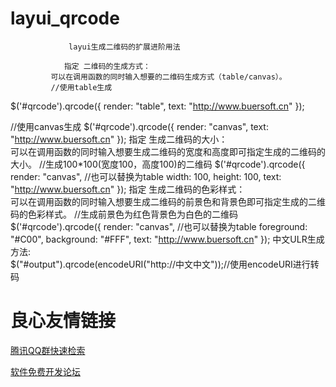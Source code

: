 # layui_qrcode
  
 				 layui生成二维码的扩展进阶用法 
 			 
 			    指定 二维码的生成方式：    
 			 可以在调用函数的同时输入想要的二维码生成方式（table/canvas）。  
 			 //使用table生成
 $('#qrcode').qrcode({
 	render: "table",
 	text: "http://www.buersoft.cn"
 });
 
 //使用canvas生成
 $('#qrcode').qrcode({
 	render: "canvas",
 	text: "http://www.buersoft.cn"
 }); 
 			   指定 生成二维码的大小：  
 			 可以在调用函数的同时输入想要生成二维码的宽度和高度即可指定生成的二维码的大小。 
 			 //生成100*100(宽度100，高度100)的二维码
 $('#qrcode').qrcode({
 	render: "canvas", //也可以替换为table
 	width: 100,
 	height: 100,
 	text: "http://www.buersoft.cn"
 }); 
 			   指定 生成二维码的色彩样式：  
 			 可以在调用函数的同时输入想要生成二维码的前景色和背景色即可指定生成的二维码的色彩样式。 
 			 //生成前景色为红色背景色为白色的二维码
 $('#qrcode').qrcode({
 	render: "canvas", //也可以替换为table
 	foreground: "#C00",
 	background: "#FFF",
 	text: "http://www.buersoft.cn"
 }); 
 			  中文ULR生成方法:  
 			  $("#output").qrcode(encodeURI("http://中文中文"));//使用encodeURI进行转码 
 		 


 # 良心友情链接

[腾讯QQ群快速检索](http://u.720life.cn/s/8cf73f7c)

[软件免费开发论坛](http://u.720life.cn/s/bbb01dc0)